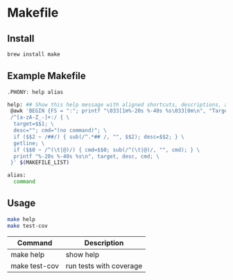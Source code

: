 # Makefile

## Install

```bash
brew install make
```

## Example Makefile

```bash
.PHONY: help alias

help: ## Show this help message with aligned shortcuts, descriptions, and commands
 @awk 'BEGIN {FS = ":"; printf "\033[1m%-20s %-40s %s\033[0m\n", "Target", "Description", "Command"} \
 /^[a-zA-Z_-]+:/ { \
  target=$$1; \
  desc=""; cmd="(no command)"; \
  if ($$2 ~ /##/) { sub(/^.*## /, "", $$2); desc=$$2; } \
  getline; \
  if ($$0 ~ /^(\t|@)/) { cmd=$$0; sub(/^(\t|@)/, "", cmd); } \
  printf "%-20s %-40s %s\n", target, desc, cmd; \
 }' $(MAKEFILE_LIST)

alias:
  command
```

## Usage

```bash
make help
make test-cov
```

| Command | Description   |
|---------|---------------|
| make help | show help    |
| make test-cov | run tests with coverage |
